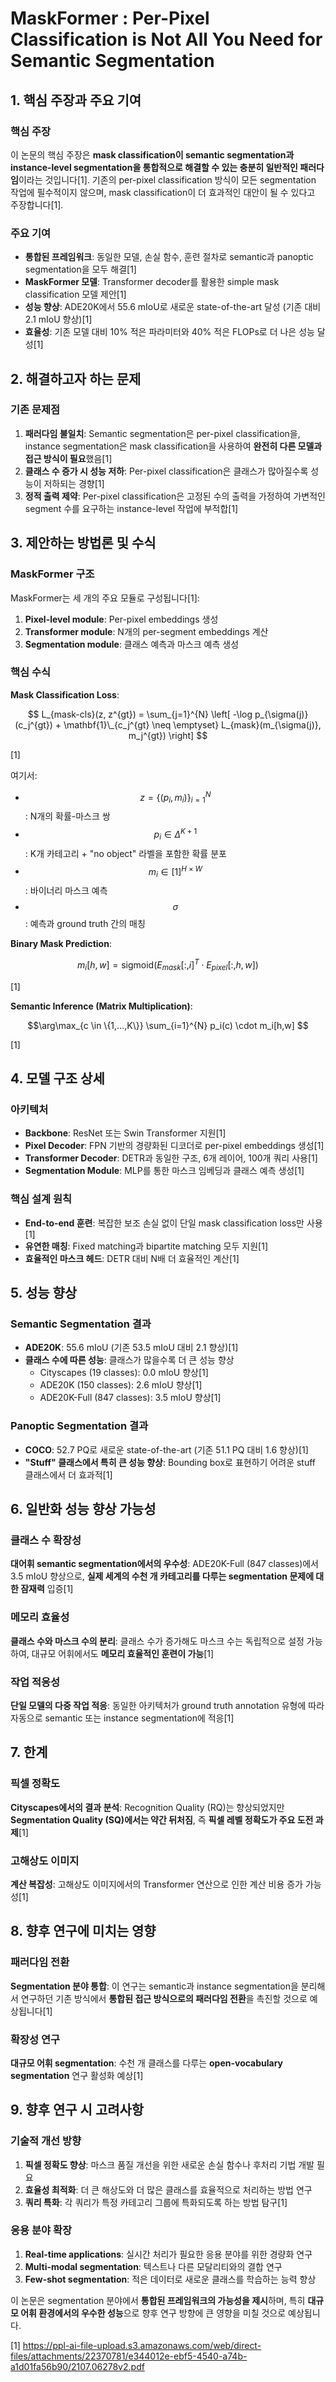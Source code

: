 # MaskFormer : Per-Pixel Classification is Not All You Need for Semantic Segmentation

## 1. 핵심 주장과 주요 기여

### 핵심 주장
이 논문의 핵심 주장은 **mask classification이 semantic segmentation과 instance-level segmentation을 통합적으로 해결할 수 있는 충분히 일반적인 패러다임**이라는 것입니다[1]. 기존의 per-pixel classification 방식이 모든 segmentation 작업에 필수적이지 않으며, mask classification이 더 효과적인 대안이 될 수 있다고 주장합니다[1].

### 주요 기여
- **통합된 프레임워크**: 동일한 모델, 손실 함수, 훈련 절차로 semantic과 panoptic segmentation을 모두 해결[1]
- **MaskFormer 모델**: Transformer decoder를 활용한 simple mask classification 모델 제안[1]
- **성능 향상**: ADE20K에서 55.6 mIoU로 새로운 state-of-the-art 달성 (기존 대비 2.1 mIoU 향상)[1]
- **효율성**: 기존 모델 대비 10% 적은 파라미터와 40% 적은 FLOPs로 더 나은 성능 달성[1]

## 2. 해결하고자 하는 문제

### 기존 문제점
1. **패러다임 불일치**: Semantic segmentation은 per-pixel classification을, instance segmentation은 mask classification을 사용하여 **완전히 다른 모델과 접근 방식이 필요**했음[1]
2. **클래스 수 증가 시 성능 저하**: Per-pixel classification은 클래스가 많아질수록 성능이 저하되는 경향[1]
3. **정적 출력 제약**: Per-pixel classification은 고정된 수의 출력을 가정하여 가변적인 segment 수를 요구하는 instance-level 작업에 부적합[1]

## 3. 제안하는 방법론 및 수식

### MaskFormer 구조
MaskFormer는 세 개의 주요 모듈로 구성됩니다[1]:

1. **Pixel-level module**: Per-pixel embeddings 생성
2. **Transformer module**: N개의 per-segment embeddings 계산
3. **Segmentation module**: 클래스 예측과 마스크 예측 생성

### 핵심 수식

**Mask Classification Loss**:

$$ L_{mask-cls}(z, z^{gt}) = \sum_{j=1}^{N} \left[ -\log p_{\sigma(j)}(c_j^{gt}) + \mathbf{1}\_{c_j^{gt} \neq \emptyset} L_{mask}(m_{\sigma(j)}, m_j^{gt}) \right] $$  

[1]

여기서:
- $$z = \{(p_i, m_i)\}_{i=1}^N$$: N개의 확률-마스크 쌍
- $$p_i \in \Delta^{K+1}$$: K개 카테고리 + "no object" 라벨을 포함한 확률 분포
- $$m_i \in [1]^{H \times W}$$: 바이너리 마스크 예측
- $$\sigma$$: 예측과 ground truth 간의 매칭

**Binary Mask Prediction**:

$$m_i[h,w] = \text{sigmoid}(E_{mask}[:,i]^T \cdot E_{pixel}[:,h,w]) $$

[1]

**Semantic Inference (Matrix Multiplication)**:

$$\arg\max_{c \in \{1,...,K\}} \sum_{i=1}^{N} p_i(c) \cdot m_i[h,w] $$

[1]

## 4. 모델 구조 상세

### 아키텍처
- **Backbone**: ResNet 또는 Swin Transformer 지원[1]
- **Pixel Decoder**: FPN 기반의 경량화된 디코더로 per-pixel embeddings 생성[1]
- **Transformer Decoder**: DETR과 동일한 구조, 6개 레이어, 100개 쿼리 사용[1]
- **Segmentation Module**: MLP를 통한 마스크 임베딩과 클래스 예측 생성[1]

### 핵심 설계 원칙
- **End-to-end 훈련**: 복잡한 보조 손실 없이 단일 mask classification loss만 사용[1]
- **유연한 매칭**: Fixed matching과 bipartite matching 모두 지원[1]
- **효율적인 마스크 헤드**: DETR 대비 N배 더 효율적인 계산[1]

## 5. 성능 향상

### Semantic Segmentation 결과
- **ADE20K**: 55.6 mIoU (기존 53.5 mIoU 대비 2.1 향상)[1]
- **클래스 수에 따른 성능**: 클래스가 많을수록 더 큰 성능 향상
  - Cityscapes (19 classes): 0.0 mIoU 향상[1]
  - ADE20K (150 classes): 2.6 mIoU 향상[1]  
  - ADE20K-Full (847 classes): 3.5 mIoU 향상[1]

### Panoptic Segmentation 결과
- **COCO**: 52.7 PQ로 새로운 state-of-the-art (기존 51.1 PQ 대비 1.6 향상)[1]
- **"Stuff" 클래스에서 특히 큰 성능 향상**: Bounding box로 표현하기 어려운 stuff 클래스에서 더 효과적[1]

## 6. 일반화 성능 향상 가능성

### 클래스 수 확장성
**대어휘 semantic segmentation에서의 우수성**: ADE20K-Full (847 classes)에서 3.5 mIoU 향상으로, **실제 세계의 수천 개 카테고리를 다루는 segmentation 문제에 대한 잠재력** 입증[1]

### 메모리 효율성
**클래스 수와 마스크 수의 분리**: 클래스 수가 증가해도 마스크 수는 독립적으로 설정 가능하여, 대규모 어휘에서도 **메모리 효율적인 훈련이 가능**[1]

### 작업 적응성
**단일 모델의 다중 작업 적응**: 동일한 아키텍처가 ground truth annotation 유형에 따라 자동으로 semantic 또는 instance segmentation에 적응[1]

## 7. 한계

### 픽셀 정확도
**Cityscapes에서의 결과 분석**: Recognition Quality (RQ)는 향상되었지만 **Segmentation Quality (SQ)에서는 약간 뒤처짐**, 즉 **픽셀 레벨 정확도가 주요 도전 과제**[1]

### 고해상도 이미지
**계산 복잡성**: 고해상도 이미지에서의 Transformer 연산으로 인한 계산 비용 증가 가능성[1]

## 8. 향후 연구에 미치는 영향

### 패러다임 전환
**Segmentation 분야 통합**: 이 연구는 semantic과 instance segmentation을 분리해서 연구하던 기존 방식에서 **통합된 접근 방식으로의 패러다임 전환**을 촉진할 것으로 예상됩니다[1]

### 확장성 연구
**대규모 어휘 segmentation**: 수천 개 클래스를 다루는 **open-vocabulary segmentation** 연구 활성화 예상[1]

## 9. 향후 연구 시 고려사항

### 기술적 개선 방향
1. **픽셀 정확도 향상**: 마스크 품질 개선을 위한 새로운 손실 함수나 후처리 기법 개발 필요
2. **효율성 최적화**: 더 큰 해상도와 더 많은 클래스를 효율적으로 처리하는 방법 연구
3. **쿼리 특화**: 각 쿼리가 특정 카테고리 그룹에 특화되도록 하는 방법 탐구[1]

### 응용 분야 확장
1. **Real-time applications**: 실시간 처리가 필요한 응용 분야를 위한 경량화 연구
2. **Multi-modal segmentation**: 텍스트나 다른 모달리티와의 결합 연구
3. **Few-shot segmentation**: 적은 데이터로 새로운 클래스를 학습하는 능력 향상

이 논문은 segmentation 분야에서 **통합된 프레임워크의 가능성을 제시**하며, 특히 **대규모 어휘 환경에서의 우수한 성능**으로 향후 연구 방향에 큰 영향을 미칠 것으로 예상됩니다.

[1] https://ppl-ai-file-upload.s3.amazonaws.com/web/direct-files/attachments/22370781/e344012e-ebf5-4540-a74b-a1d01fa56b90/2107.06278v2.pdf
